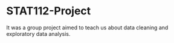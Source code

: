 # STAT112-Project
It was a group project aimed to teach us about data cleaning and exploratory data analysis.
